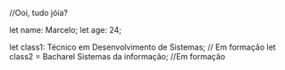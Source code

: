 //Ooi, tudo jóia?

let name: Marcelo;
let age: 24;

let class1: Técnico em Desenvolvimento de Sistemas; // Em formação
let class2 = Bacharel Sistemas da informação; //Em formação 


<!--
**MVMaia/MVMaia** is a ✨ _special_ ✨ repository because its `README.md` (this file) appears on your GitHub profile.

Here are some ideas to get you started:

- 🔭 I’m currently working on ...
- 🌱 I’m currently learning ...
- 👯 I’m looking to collaborate on ...
- 🤔 I’m looking for help with ...
- 💬 Ask me about ...
- 📫 How to reach me: ...
- 😄 Pronouns: ...
- ⚡ Fun fact: ...
-->
